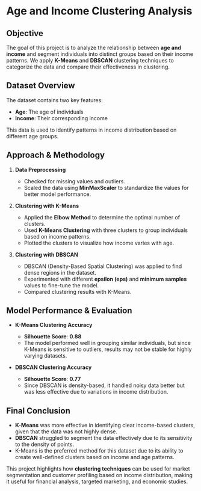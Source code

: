 # **Age and Income Clustering Analysis**  

## **Objective**  
The goal of this project is to analyze the relationship between **age and income** and segment individuals into distinct groups based on their income patterns. We apply **K-Means** and **DBSCAN** clustering techniques to categorize the data and compare their effectiveness in clustering.  

## **Dataset Overview**  
The dataset contains two key features:  
- **Age**: The age of individuals  
- **Income**: Their corresponding income  

This data is used to identify patterns in income distribution based on different age groups.  

## **Approach & Methodology**  

1. **Data Preprocessing**  
   - Checked for missing values and outliers.  
   - Scaled the data using **MinMaxScaler** to standardize the values for better model performance.  

2. **Clustering with K-Means**  
   - Applied the **Elbow Method** to determine the optimal number of clusters.  
   - Used **K-Means Clustering** with three clusters to group individuals based on income patterns.  
   - Plotted the clusters to visualize how income varies with age.  

3. **Clustering with DBSCAN**  
   - DBSCAN (Density-Based Spatial Clustering) was applied to find dense regions in the dataset.  
   - Experimented with different **epsilon (eps)** and **minimum samples** values to fine-tune the model.  
   - Compared clustering results with K-Means.  

## **Model Performance & Evaluation**  

- **K-Means Clustering Accuracy**  
  - **Silhouette Score**: **0.88**  
  - The model performed well in grouping similar individuals, but since K-Means is sensitive to outliers, results may not be stable for highly varying datasets.  

- **DBSCAN Clustering Accuracy**  
  - **Silhouette Score**: **0.77**  
  - Since DBSCAN is density-based, it handled noisy data better but was less effective due to variations in income distribution.  

## **Final Conclusion**  
- **K-Means** was more effective in identifying clear income-based clusters, given that the data was not highly dense.  
- **DBSCAN** struggled to segment the data effectively due to its sensitivity to the density of points.  
- K-Means is the preferred method for this dataset due to its ability to create well-defined clusters based on income and age patterns.  

This project highlights how **clustering techniques** can be used for market segmentation and customer profiling based on income distribution, making it useful for financial analysis, targeted marketing, and economic studies.
